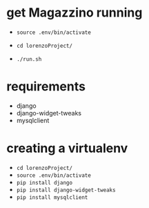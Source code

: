 # get Magazzino running

- `source .env/bin/activate`

- `cd lorenzoProject/`

- `./run.sh`

# requirements
- django
- django-widget-tweaks
- mysqlclient

# creating a virtualenv
- `cd lorenzoProject/`
- `source .env/bin/activate`
- `pip install django`
- `pip install django-widget-tweaks`
- `pip install mysqlclient`

